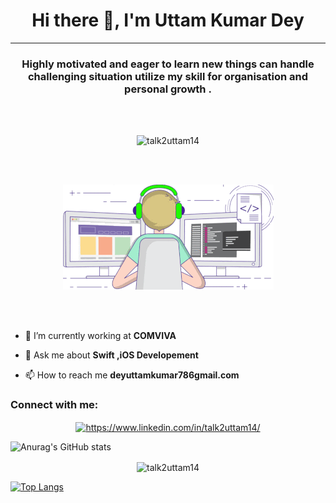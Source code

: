 

<h1 align="center">Hi there 👋, I'm Uttam Kumar Dey</h1><hr>
<h3 align="center">Highly motivated and eager to learn new things can handle challenging situation utilize my skill for organisation and personal growth .</h3>
<br><br>
<p align="center"> <img src="https://komarev.com/ghpvc/?username=talk2uttam14&label=Profile%20views&color=0e75b6&style=flat" alt="talk2uttam14" /> </p>
<br><br>
<p align="center"> <img src="https://raw.githubusercontent.com/Abhijay007/Abhijay007/main/coder1.gif" alt="talk2uttam14" /> </p>
<br><br>


- 🔭 I’m currently working at **COMVIVA**

- 💬 Ask me about **Swift ,iOS Developement**

- 📫 How to reach me **deyuttamkumar786gmail.com**

<h3 align="left">Connect with me:</h3>
<p align="center">
<a href="https://www.linkedin.com/in/talk2uttam14/" target="blank"><img align="center" src="https://raw.githubusercontent.com/rahuldkjain/github-profile-readme-generator/master/src/images/icons/Social/linked-in-alt.svg" alt="https://www.linkedin.com/in/talk2uttam14/" height="30" width="40" /></a>
</p>

![Anurag's GitHub stats](https://github-readme-stats.vercel.app/api?username=talk2uttam14&theme=radical&show_icons=true)
<p align="center"><img align="center" src="https://github-readme-streak-stats.herokuapp.com/?user=talk2uttam14&" alt="talk2uttam14" />


[![Top Langs](https://github-readme-stats.vercel.app/api/top-langs/?username=talk2uttam14&layout=compact)](https://github.com/anuraghazra/github-readme-stats)
</p>
